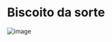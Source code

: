 # Biscoito da sorte
![image](https://github.com/DurezahGeek/Biscoito-da-sorte/assets/134101156/74124f08-ca1c-4936-b6aa-52060eaaedf9)
